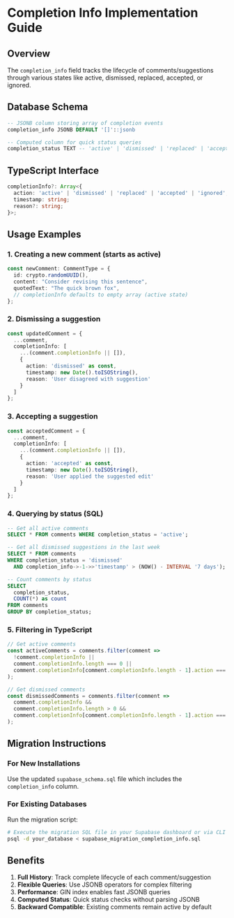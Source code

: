 # Completion Info Implementation Guide

## Overview
The `completion_info` field tracks the lifecycle of comments/suggestions through various states like active, dismissed, replaced, accepted, or ignored.

## Database Schema
```sql
-- JSONB column storing array of completion events
completion_info JSONB DEFAULT '[]'::jsonb

-- Computed column for quick status queries  
completion_status TEXT -- 'active' | 'dismissed' | 'replaced' | 'accepted' | 'ignored'
```

## TypeScript Interface
```typescript
completionInfo?: Array<{
  action: 'active' | 'dismissed' | 'replaced' | 'accepted' | 'ignored';
  timestamp: string;
  reason?: string;
}>;
```

## Usage Examples

### 1. Creating a new comment (starts as active)
```typescript
const newComment: CommentType = {
  id: crypto.randomUUID(),
  content: "Consider revising this sentence",
  quotedText: "The quick brown fox",
  // completionInfo defaults to empty array (active state)
};
```

### 2. Dismissing a suggestion
```typescript
const updatedComment = {
  ...comment,
  completionInfo: [
    ...(comment.completionInfo || []),
    {
      action: 'dismissed' as const,
      timestamp: new Date().toISOString(),
      reason: 'User disagreed with suggestion'
    }
  ]
};
```

### 3. Accepting a suggestion
```typescript
const acceptedComment = {
  ...comment,
  completionInfo: [
    ...(comment.completionInfo || []),
    {
      action: 'accepted' as const,
      timestamp: new Date().toISOString(),
      reason: 'User applied the suggested edit'
    }
  ]
};
```

### 4. Querying by status (SQL)
```sql
-- Get all active comments
SELECT * FROM comments WHERE completion_status = 'active';

-- Get all dismissed suggestions in the last week
SELECT * FROM comments 
WHERE completion_status = 'dismissed'
  AND completion_info->-1->>'timestamp' > (NOW() - INTERVAL '7 days');

-- Count comments by status
SELECT 
  completion_status,
  COUNT(*) as count
FROM comments 
GROUP BY completion_status;
```

### 5. Filtering in TypeScript
```typescript
// Get active comments
const activeComments = comments.filter(comment => 
  !comment.completionInfo || 
  comment.completionInfo.length === 0 ||
  comment.completionInfo[comment.completionInfo.length - 1].action === 'active'
);

// Get dismissed comments
const dismissedComments = comments.filter(comment => 
  comment.completionInfo && 
  comment.completionInfo.length > 0 &&
  comment.completionInfo[comment.completionInfo.length - 1].action === 'dismissed'
);
```

## Migration Instructions

### For New Installations
Use the updated `supabase_schema.sql` file which includes the `completion_info` column.

### For Existing Databases
Run the migration script:
```bash
# Execute the migration SQL file in your Supabase dashboard or via CLI
psql -d your_database < supabase_migration_completion_info.sql
```

## Benefits

1. **Full History**: Track complete lifecycle of each comment/suggestion
2. **Flexible Queries**: Use JSONB operators for complex filtering
3. **Performance**: GIN index enables fast JSONB queries
4. **Computed Status**: Quick status checks without parsing JSONB
5. **Backward Compatible**: Existing comments remain active by default 